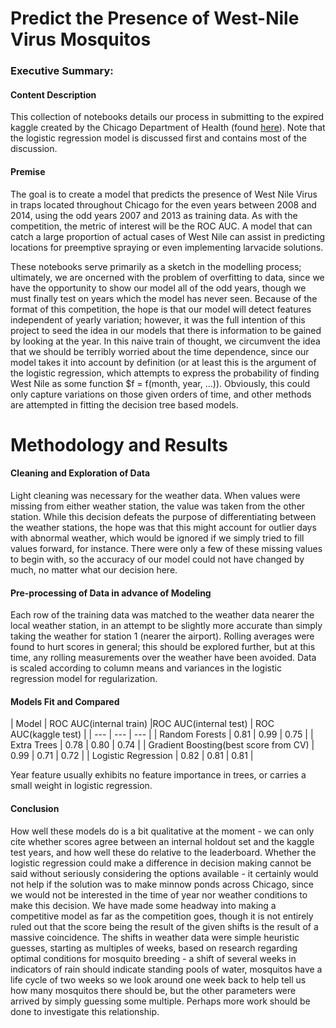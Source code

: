 # Predict the Presence of West-Nile Virus Mosquitos

### Executive Summary:
#### Content Description
   This collection of notebooks details our process in submitting to the expired kaggle created by the Chicago Department of Health (found [here](https://www.kaggle.com/c/predict-west-nile-virus)).  Note that the logistic regression model is discussed first and contains most of the discussion.
   
#### Premise 
   The goal is to create a model that predicts the presence of West Nile Virus in traps located throughout Chicago for the even years between 2008 and 2014, using the odd years 2007 and 2013 as training data.  As with the competition, the metric of interest will be the ROC AUC.  A model that can catch a large proportion of actual cases of West Nile can assist in predicting locations for preemptive spraying or even implementing larvacide solutions.
   
   These notebooks serve primarily as a sketch in the modelling process; ultimately, we are oncerned with the problem of overfitting to data, since we have the opportunity to show our model all of the odd years, though we must finally test on years which the model has never seen.  Because of the format of this competition, the hope is that our model will detect features independent of yearly variation; however, it was the full intention of this project to seed the idea in our models that there is information to be gained by looking at the year.  In this naive train of thought, we circumvent the idea that we should be terribly worried about the time dependence, since our model takes it into account by definition (or at least this is the argument of the logistic regression, which attempts to express the probability of finding West Nile as some function $f = f(month, year, ...)).  Obviously, this could only capture variations on those given orders of time, and other methods are attempted in fitting the decision tree based models.


# Methodology and Results

#### Cleaning and Exploration of Data

   Light cleaning was necessary for the weather data.  When values were missing from either weather station, the value was taken from the other station.  While this decision defeats the purpose of differentiating between the weather stations, the hope was that this might account for outlier days with abnormal weather, which would be ignored if we simply tried to fill values forward, for instance.  There were only a few of these missing values to begin with, so the accuracy of our model could not have changed by much, no matter what our decision here.

#### Pre-processing of Data in advance of Modeling

   Each row of the training data was matched to the weather data nearer the local weather station, in an attempt to be slightly more accurate than simply taking the weather for station 1 (nearer the airport).  Rolling averages were found to hurt scores in general; this should be explored further, but at this time, any rolling measurements over the weather have been avoided.  Data is scaled according to column means and variances in the logistic regression model for regularization.

#### Models Fit and Compared

| Model | ROC AUC(internal train) |ROC AUC(internal test) | ROC AUC(kaggle test) |
| --- | --- | --- |
| Random Forests | 0.81 | 0.99 | 0.75 |
| Extra Trees | 0.78 | 0.80 | 0.74 |
| Gradient Boosting(best score from CV) | 0.99 | 0.71 | 0.72 |
| Logistic Regression | 0.82 | 0.81 | 0.81 |

Year feature usually exhibits no feature importance in trees, or carries a small weight in logistic regression.

#### Conclusion

   How well these models do is a bit qualitative at the moment - we can only cite whether scores agree between an internal holdout set and the kaggle test years, and how well these do relative to the leaderboard.  Whether the logistic regression could make a difference in decision making cannot be said without seriously considering the options available - it certainly would not help if the solution was to make minnow ponds across Chicago, since we would not be interested in the time of year nor weather conditions to make this decision.  We have made some headway into making a competitive model as far as the competition goes, though it is not entirely ruled out that the score being the result of the given shifts is the result of a massive coincidence.  The shifts in weather data were simple heuristic guesses, starting as multiples of weeks, based on research regarding optimal conditions for mosquito breeding - a shift of several weeks in indicators of rain should indicate standing pools of water, mosquitos have a life cycle of two weeks so we look around one week back to help tell us how many mosquitos there should be, but the other parameters were arrived by simply guessing some multiple.  Perhaps more work should be done to investigate this relationship.